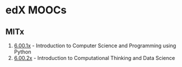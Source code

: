 # edX MOOCs

## MITx

1. [6.00.1x](https://github.com/dvpramodkumar/edX_moocs/tree/master/MITx/6.00.1x) - Introduction to Computer Science and Programming using Python
2. [6.00.2x]() - Introduction to Computational Thinking and Data Science
